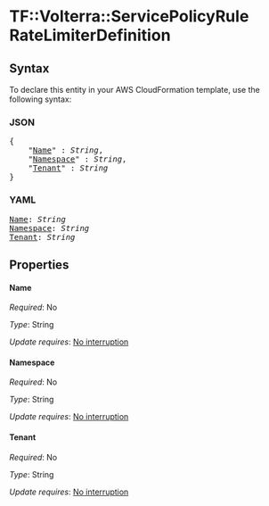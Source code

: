 # TF::Volterra::ServicePolicyRule RateLimiterDefinition

## Syntax

To declare this entity in your AWS CloudFormation template, use the following syntax:

### JSON

<pre>
{
    "<a href="#name" title="Name">Name</a>" : <i>String</i>,
    "<a href="#namespace" title="Namespace">Namespace</a>" : <i>String</i>,
    "<a href="#tenant" title="Tenant">Tenant</a>" : <i>String</i>
}
</pre>

### YAML

<pre>
<a href="#name" title="Name">Name</a>: <i>String</i>
<a href="#namespace" title="Namespace">Namespace</a>: <i>String</i>
<a href="#tenant" title="Tenant">Tenant</a>: <i>String</i>
</pre>

## Properties

#### Name

_Required_: No

_Type_: String

_Update requires_: [No interruption](https://docs.aws.amazon.com/AWSCloudFormation/latest/UserGuide/using-cfn-updating-stacks-update-behaviors.html#update-no-interrupt)

#### Namespace

_Required_: No

_Type_: String

_Update requires_: [No interruption](https://docs.aws.amazon.com/AWSCloudFormation/latest/UserGuide/using-cfn-updating-stacks-update-behaviors.html#update-no-interrupt)

#### Tenant

_Required_: No

_Type_: String

_Update requires_: [No interruption](https://docs.aws.amazon.com/AWSCloudFormation/latest/UserGuide/using-cfn-updating-stacks-update-behaviors.html#update-no-interrupt)


